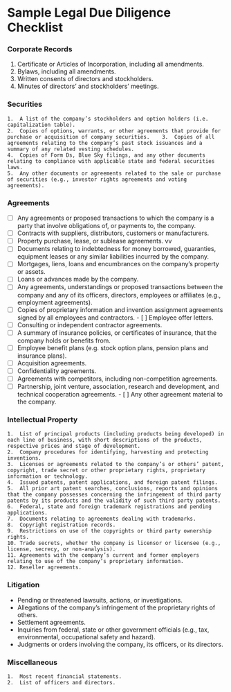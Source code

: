 # Sample Legal Due Diligence Checklist

### Corporate Records	
1.  Certificate or Articles of Incorporation, including all amendments.
2.  Bylaws, including all amendments.
3.  Written consents of directors and stockholders.				
4.  Minutes of directors’ and stockholders’ meetings.
						 	
### Securities
	1.	A list of the company’s stockholders and option holders (i.e. capitalization table).
	2.	Copies of options, warrants, or other agreements that provide for purchase or acquisition of company securities.	3.	Copies of all agreements relating to the company’s past stock issuances and a summary of any related vesting schedules.
	4.	Copies of Form Ds, Blue Sky filings, and any other documents relating to compliance with applicable state and federal securities laws.
	5.	Any other documents or agreements related to the sale or purchase of securities (e.g., investor rights agreements and voting agreements).	
	
### Agreements					
- [ ] Any agreements or proposed transactions to which the company is a party that involve obligations of, or payments to, the company.				
- [ ] Contracts with suppliers, distributors, customers or manufacturers.					
- [ ] Property purchase, lease, or sublease agreements.					vv
- [ ] Documents relating to indebtedness for money borrowed, guaranties, equipment leases or any similar liabilities incurred by the company.
- [ ] Mortgages, liens, loans and encumbrances on the company’s property or assets.					
- [ ] Loans or advances made by the company.					
- [ ] Any agreements, understandings or proposed transactions between the company and any of its officers, directors, employees or affiliates (e.g., employment agreements).		
- [ ] Copies of proprietary information and invention assignment agreements signed by all employees and contractors.		- [ ] Employee offer letters.					
- [ ] Consulting or independent contractor agreements.					
- [ ] A summary of insurance policies, or certificates of insurance, that the company holds or benefits from.			
- [ ] Employee benefit plans (e.g. stock option plans, pension plans and insurance plans).					
- [ ] Acquisition agreements. 					
- [ ] Confidentiality agreements.					
- [ ] Agreements with competitors, including non-competition agreements.					
- [ ] Partnership, joint venture, association, research and development, and technical cooperation agreements.			- [ ] Any other agreement material to the company.					
							
### Intellectual Property						
	1.	List of principal products (including products being developed) in each line of business, with short descriptions of the products, respective prices and stage of development.					
	2.	Company procedures for identifying, harvesting and protecting inventions.					
	3.	Licenses or agreements related to the company’s or others’ patent, copyright, trade secret or other proprietary rights, proprietary information or technology.					
	4.	Issued patents, patent applications, and foreign patent filings.					
	5.	All prior art patent searches, conclusions, reports and opinions that the company possesses concerning the infringement of third party patents by its products and the validity of such third party patents.					
	6.	Federal, state and foreign trademark registrations and pending applications.					
	7.	Documents relating to agreements dealing with trademarks.					
	8.	Copyright registration records.					
	9.	Restrictions on use of the copyrights or third party ownership rights.					
	10.	Trade secrets, whether the company is licensor or licensee (e.g., license, secrecy, or non-analysis).					
	11.	Agreements with the company’s current and former employers relating to use of the company’s proprietary information.					
	12.	Reseller agreements.					
							
### Litigation						
* Pending or threatened lawsuits, actions, or investigations.					
* Allegations of the company’s infringement of the proprietary rights of others.					
* Settlement agreements.					
* Inquiries from federal, state or other government officials (e.g., tax, environmental, occupational safety and hazard).
* Judgments or orders involving the company, its officers, or its directors.					
							
### Miscellaneous						
	1.	Most recent financial statements.					
	2.	List of officers and directors.					
